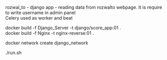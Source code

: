rozwal_to - django app - reading data from rozwalto webpage. It is require to write username in admin panel <br />
Celery used as worker and beat <br />

docker build -f Django_Server -t django/score_app:01 . <br />
docker build -f Nginx -t nginx-reverse:01 . <br />

docker network create django_network <br />

./run.sh
